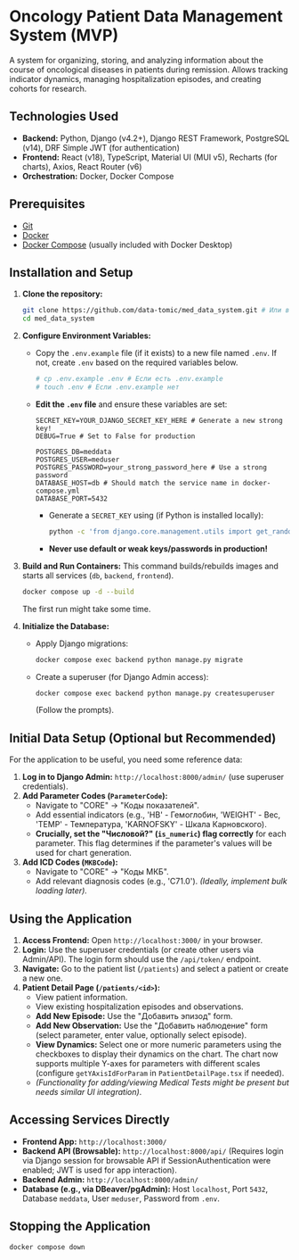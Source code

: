 # Oncology Patient Data Management System (MVP)

A system for organizing, storing, and analyzing information about the course of oncological diseases in patients during remission. Allows tracking indicator dynamics, managing hospitalization episodes, and creating cohorts for research.

## Technologies Used

*   **Backend:** Python, Django (v4.2+), Django REST Framework, PostgreSQL (v14), DRF Simple JWT (for authentication)
*   **Frontend:** React (v18), TypeScript, Material UI (MUI v5), Recharts (for charts), Axios, React Router (v6)
*   **Orchestration:** Docker, Docker Compose

## Prerequisites

*   [Git](https://git-scm.com/)
*   [Docker](https://docs.docker.com/engine/install/)
*   [Docker Compose](https://docs.docker.com/compose/install/) (usually included with Docker Desktop)

## Installation and Setup

1.  **Clone the repository:**
    ```bash
    git clone https://github.com/data-tomic/med_data_system.git # Или ваш URL
    cd med_data_system
    ```

2.  **Configure Environment Variables:**
    *   Copy the `.env.example` file (if it exists) to a new file named `.env`. If not, create `.env` based on the required variables below.
        ```bash
        # cp .env.example .env # Если есть .env.example
        # touch .env # Если .env.example нет
        ```
    *   **Edit the `.env` file** and ensure these variables are set:
        ```dotenv
        SECRET_KEY=YOUR_DJANGO_SECRET_KEY_HERE # Generate a new strong key!
        DEBUG=True # Set to False for production

        POSTGRES_DB=meddata
        POSTGRES_USER=meduser
        POSTGRES_PASSWORD=your_strong_password_here # Use a strong password
        DATABASE_HOST=db # Should match the service name in docker-compose.yml
        DATABASE_PORT=5432
        ```
        *   Generate a `SECRET_KEY` using (if Python is installed locally):
            ```bash
            python -c 'from django.core.management.utils import get_random_secret_key; print(get_random_secret_key())'
            ```
        *   **Never use default or weak keys/passwords in production!**

3.  **Build and Run Containers:**
    This command builds/rebuilds images and starts all services (`db`, `backend`, `frontend`).
    ```bash
    docker compose up -d --build
    ```
    The first run might take some time.

4.  **Initialize the Database:**
    *   Apply Django migrations:
        ```bash
        docker compose exec backend python manage.py migrate
        ```
    *   Create a superuser (for Django Admin access):
        ```bash
        docker compose exec backend python manage.py createsuperuser
        ```
        (Follow the prompts).

## Initial Data Setup (Optional but Recommended)

For the application to be useful, you need some reference data:

1.  **Log in to Django Admin:** `http://localhost:8000/admin/` (use superuser credentials).
2.  **Add Parameter Codes (`ParameterCode`):**
    *   Navigate to "CORE" -> "Коды показателей".
    *   Add essential indicators (e.g., 'HB' - Гемоглобин, 'WEIGHT' - Вес, 'TEMP' - Температура, 'KARNOFSKY' - Шкала Карновского).
    *   **Crucially, set the "Числовой?" (`is_numeric`) flag correctly** for each parameter. This flag determines if the parameter's values will be used for chart generation.
3.  **Add ICD Codes (`MKBCode`):**
    *   Navigate to "CORE" -> "Коды МКБ".
    *   Add relevant diagnosis codes (e.g., 'C71.0'). *(Ideally, implement bulk loading later).*

## Using the Application

1.  **Access Frontend:** Open `http://localhost:3000/` in your browser.
2.  **Login:** Use the superuser credentials (or create other users via Admin/API). The login form should use the `/api/token/` endpoint.
3.  **Navigate:** Go to the patient list (`/patients`) and select a patient or create a new one.
4.  **Patient Detail Page (`/patients/<id>`):**
    *   View patient information.
    *   View existing hospitalization episodes and observations.
    *   **Add New Episode:** Use the "Добавить эпизод" form.
    *   **Add New Observation:** Use the "Добавить наблюдение" form (select parameter, enter value, optionally select episode).
    *   **View Dynamics:** Select one or more numeric parameters using the checkboxes to display their dynamics on the chart. The chart now supports multiple Y-axes for parameters with different scales (configure `getYAxisIdForParam` in `PatientDetailPage.tsx` if needed).
    *   *(Functionality for adding/viewing Medical Tests might be present but needs similar UI integration)*.

## Accessing Services Directly

*   **Frontend App:** `http://localhost:3000/`
*   **Backend API (Browsable):** `http://localhost:8000/api/` (Requires login via Django session for browsable API if SessionAuthentication were enabled; JWT is used for app interaction).
*   **Backend Admin:** `http://localhost:8000/admin/`
*   **Database (e.g., via DBeaver/pgAdmin):** Host `localhost`, Port `5432`, Database `meddata`, User `meduser`, Password from `.env`.

## Stopping the Application

```bash
docker compose down
